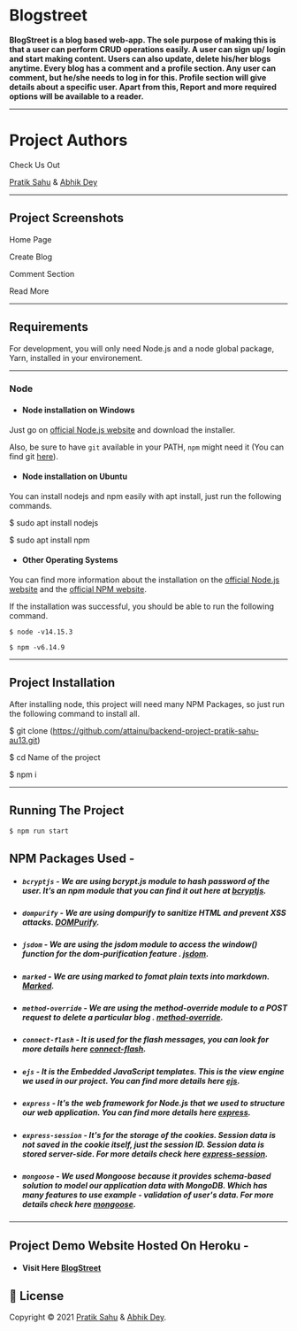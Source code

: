 # Blogstreet

**BlogStreet is a blog based web-app. The sole purpose of making this is that a user can perform CRUD operations easily. A user can sign up/ login and start making content. Users can also update, delete his/her blogs anytime. Every blog has a comment and a profile section. Any user can comment, but he/she needs to log in for this. Profile section will give details about a specific user. Apart from this, Report and more required options will be available to a reader.**

---

# Project Authors

Check Us Out

[Pratik Sahu](https://github.com/pratik-sahu-au13) & [Abhik Dey](https://github.com/abhik-dey-au13)

---

## Project Screenshots

Home Page

Create Blog

Comment Section

Read More

---

## Requirements

For development, you will only need Node.js and a node global package, Yarn, installed in your environement.

---

### Node

- #### Node installation on Windows

Just go on [official Node.js website](https://nodejs.org/) and download the installer.

Also, be sure to have `git` available in your PATH, `npm` might need it (You can find git [here](https://git-scm.com/)).

- #### Node installation on Ubuntu

You can install nodejs and npm easily with apt install, just run the following commands.

$ sudo apt install nodejs

$ sudo apt install npm

- #### Other Operating Systems

You can find more information about the installation on the [official Node.js website](https://nodejs.org/) and the [official NPM website](https://npmjs.org/).

If the installation was successful, you should be able to run the following command.

```
$ node -v14.15.3

$ npm -v6.14.9
```

---

## Project Installation

After installing node, this project will need many NPM Packages, so just run the following command to install all.

$ git clone (https://github.com/attainu/backend-project-pratik-sahu-au13.git)

$ cd Name of the project

$ npm i

---

## Running The Project

```sh
$ npm run start
```

## NPM Packages Used -

- ##### `bcryptjs` - We are using bcrypt.js module to hash password of the user. It’s an npm module that you can find it out here at [bcryptjs](https://www.npmjs.com/package/bcryptjs).

- ##### `dompurify` - We are using dompurify to sanitize HTML and prevent XSS attacks. [DOMPurify](https://www.npmjs.com/package/dompurify).

- ##### `jsdom` - We are using the jsdom module to access the window() function for the dom-purification feature . [jsdom](https://www.npmjs.com/package/jsdom).

- ##### `marked` - We are using marked to fomat plain texts into markdown. [Marked](https://www.npmjs.com/package/marked).

- ##### `method-override` - We are using the method-override module to a POST request to delete a particular blog . [method-override](https://www.npmjs.com/package/method-override).

- ##### `connect-flash` - It is used for the flash messages, you can look for more details here [connect-flash](https://www.npmjs.com/package/connect-flash).

- ##### `ejs` - It is the Embedded JavaScript templates. This is the view engine we used in our project. You can find more details here [ejs](https://www.npmjs.com/package/ejs).

- ##### `express` - It's the web framework for Node.js that we used to structure our web application. You can find more details here [express](https://www.npmjs.com/package/express).

- ##### `express-session` - It's for the storage of the cookies. Session data is not saved in the cookie itself, just the session ID. Session data is stored server-side. For more details check here [express-session](https://www.npmjs.com/package/express-session).

- ##### `mongoose` - We used Mongoose because it provides schema-based solution to model our application data with MongoDB. Which has many features to use example - validation of user's data. For more details check here [mongoose](https://www.npmjs.com/package/mongoose).

---

## Project Demo Website Hosted On Heroku -

- #### Visit Here [BlogStreet](https://blogstreet.herokuapp.com/)

## 📝 License

Copyright © 2021 [Pratik Sahu](https://github.com/pratik-sahu-au13) & [Abhik Dey](https://github.com/abhik-dey-au13).

